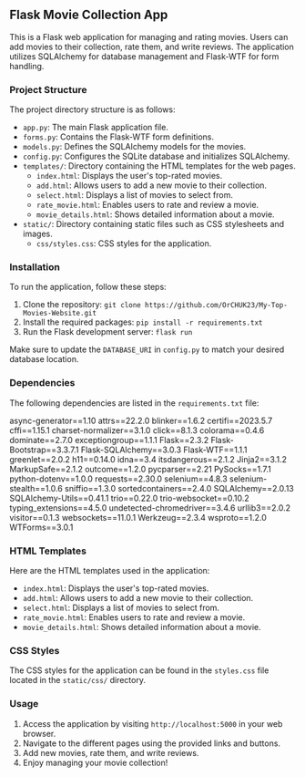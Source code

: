 ## Flask Movie Collection App

This is a Flask web application for managing and rating movies. Users can add movies to their collection, rate them, and write reviews. The application utilizes SQLAlchemy for database management and Flask-WTF for form handling.

### Project Structure

The project directory structure is as follows:

- `app.py`: The main Flask application file.
- `forms.py`: Contains the Flask-WTF form definitions.
- `models.py`: Defines the SQLAlchemy models for the movies.
- `config.py`: Configures the SQLite database and initializes SQLAlchemy.
- `templates/`: Directory containing the HTML templates for the web pages.
  - `index.html`: Displays the user's top-rated movies.
  - `add.html`: Allows users to add a new movie to their collection.
  - `select.html`: Displays a list of movies to select from.
  - `rate_movie.html`: Enables users to rate and review a movie.
  - `movie_details.html`: Shows detailed information about a movie.
- `static/`: Directory containing static files such as CSS stylesheets and images.
  - `css/styles.css`: CSS styles for the application.
  
### Installation

To run the application, follow these steps:

1. Clone the repository: `git clone https://github.com/OrCHUK23/My-Top-Movies-Website.git`
2. Install the required packages: `pip install -r requirements.txt`
3. Run the Flask development server: `flask run`

Make sure to update the `DATABASE_URI` in `config.py` to match your desired database location.

### Dependencies

The following dependencies are listed in the `requirements.txt` file:

async-generator==1.10
attrs==22.2.0
blinker==1.6.2
certifi==2023.5.7
cffi==1.15.1
charset-normalizer==3.1.0
click==8.1.3
colorama==0.4.6
dominate==2.7.0
exceptiongroup==1.1.1
Flask==2.3.2
Flask-Bootstrap==3.3.7.1
Flask-SQLAlchemy==3.0.3
Flask-WTF==1.1.1
greenlet==2.0.2
h11==0.14.0
idna==3.4
itsdangerous==2.1.2
Jinja2==3.1.2
MarkupSafe==2.1.2
outcome==1.2.0
pycparser==2.21
PySocks==1.7.1
python-dotenv==1.0.0
requests==2.30.0
selenium==4.8.3
selenium-stealth==1.0.6
sniffio==1.3.0
sortedcontainers==2.4.0
SQLAlchemy==2.0.13
SQLAlchemy-Utils==0.41.1
trio==0.22.0
trio-websocket==0.10.2
typing_extensions==4.5.0
undetected-chromedriver==3.4.6
urllib3==2.0.2
visitor==0.1.3
websockets==11.0.1
Werkzeug==2.3.4
wsproto==1.2.0
WTForms==3.0.1

### HTML Templates

Here are the HTML templates used in the application:

- `index.html`: Displays the user's top-rated movies.
- `add.html`: Allows users to add a new movie to their collection.
- `select.html`: Displays a list of movies to select from.
- `rate_movie.html`: Enables users to rate and review a movie.
- `movie_details.html`: Shows detailed information about a movie.

### CSS Styles
The CSS styles for the application can be found in the `styles.css` file located in the `static/css/` directory.

### Usage
1. Access the application by visiting `http://localhost:5000` in your web browser.
2. Navigate to the different pages using the provided links and buttons.
3. Add new movies, rate them, and write reviews.
4. Enjoy managing your movie collection!
